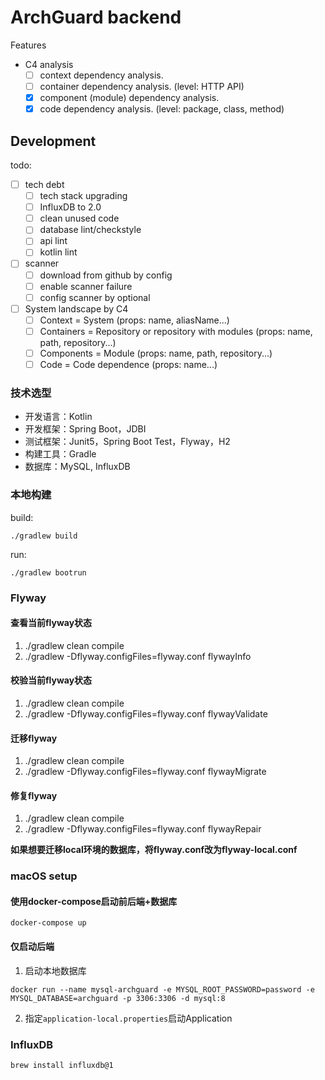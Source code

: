# ArchGuard backend

Features

- C4 analysis
  - [ ] context dependency analysis.
  - [ ] container dependency analysis. (level: HTTP API)
  - [x] component (module) dependency analysis.
  - [x] code dependency analysis. (level: package, class, method)

## Development

todo:

- [ ] tech debt
   - [ ] tech stack upgrading
   - [ ] InfluxDB to 2.0
   - [ ] clean unused code
   - [ ] database lint/checkstyle
   - [ ] api lint
   - [ ] kotlin lint
- [ ] scanner
   - [ ] download from github by config
   - [ ] enable scanner failure
   - [ ] config scanner by optional
- [ ] System landscape by C4
   - [ ] Context = System (props: name, aliasName...)
   - [ ] Containers = Repository or repository with modules (props: name, path, repository...)
   - [ ] Components = Module (props: name, path, repository...)
   - [ ] Code = Code dependence (props: name...)

### 技术选型

- 开发语言：Kotlin  
- 开发框架：Spring Boot，JDBI  
- 测试框架：Junit5，Spring Boot Test，Flyway，H2  
- 构建工具：Gradle  
- 数据库：MySQL, InfluxDB

### 本地构建

build:

`./gradlew build`

run:

`./gradlew bootrun`

### Flyway

#### 查看当前flyway状态

1. ./gradlew clean compile
2. ./gradlew -Dflyway.configFiles=flyway.conf flywayInfo

#### 校验当前flyway状态

1. ./gradlew clean compile
2. ./gradlew -Dflyway.configFiles=flyway.conf flywayValidate

#### 迁移flyway

1. ./gradlew clean compile
2. ./gradlew -Dflyway.configFiles=flyway.conf flywayMigrate

#### 修复flyway

1. ./gradlew clean compile
2. ./gradlew -Dflyway.configFiles=flyway.conf flywayRepair

**如果想要迁移local环境的数据库，将flyway.conf改为flyway-local.conf**

### macOS setup
#### 使用docker-compose启动前后端+数据库
```
docker-compose up
```
#### 仅启动后端
1. 启动本地数据库
```
docker run --name mysql-archguard -e MYSQL_ROOT_PASSWORD=password -e MYSQL_DATABASE=archguard -p 3306:3306 -d mysql:8
```
2. 指定`application-local.properties`启动Application
### InfluxDB

```
brew install influxdb@1
```
